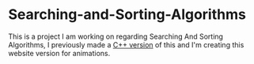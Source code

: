 # Searching-and-Sorting-Algorithms
This is a project I am working on regarding Searching And Sorting Algorithms, I previously made a [C++ version](https://github.com/Neph1llim/CPP-Searching-and-Sorting-Algorithms) of this and I'm creating this website version for animations.